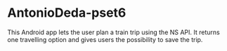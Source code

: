 # AntonioDeda-pset6
This Android app lets the user plan a train trip using the NS API. It returns one travelling option and gives users the possibility to save the trip.
